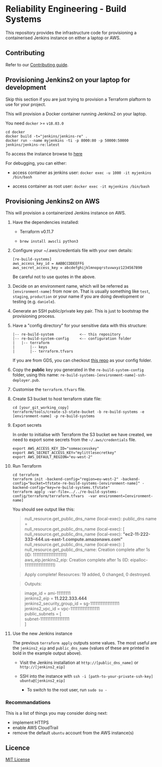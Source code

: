 # Reliability Engineering - Build Systems

This repository provides the infrastructure code for provisioning a containerised Jenkins instance on either a laptop or AWS.

## Contributing

Refer to our [Contributing guide](CONTRIBUTING.md).

## Provisioning Jenkins2 on your laptop for development

Skip this section if you are just trying to provision a Terraform plaftorm to use for your project.

This will provision a Docker container running Jenkins2 on your laptop.

You need `docker` >= `v18.03.0`

```
cd docker
docker build -t="jenkins/jenkins-re" .
docker run --name myjenkins -ti -p 8000:80 -p 50000:50000 jenkins/jenkins-re:latest
```

To access the instance browse to [here](http://localhost:8000)


For debugging, you can either:

* access container as jenkins user:
`docker exec -u 1000 -it myjenkins /bin/bash`

* access container as root user:
`docker exec -it myjenkins /bin/bash`


## Provisioning Jenkins2 on AWS

This will provision a containerized Jenkins instance on AWS.

1. Have the dependencies installed:

    * Terraform v0.11.7

    * `brew install awscli python3`

1. Configure your ~/.aws/credentials file with your own details:

    ```
    [re-build-systems]
    aws_access_key_id = AABBCCDDEEFFG
    aws_secret_access_key = abcdefghijklmnopqrstuvwxyz1234567890
    ```

    Be careful not to use quotes in the above.

1. Decide on an environment name, which will be referred as `[environment-name]` from now on.
That is usually something like `test`, `staging`, `production` or your name if you are doing development or testing (e.g. `daniele`).

1. Generate an SSH public/private key pair. This is just to bootstrap the provisioning process. 

1. Have a "config directory" for your sensitive data with this structure:

    ```
    |-- re-build-system            <-- this repository
    |-- re-build-system-config     <-- configuration folder
    |   |-- terraform
    |       |-- keys
    |       |-- terraform.tfvars

    ```
    
    If you are from GDS, you can checkout [this repo](https://github.com/alphagov/re-build-systems-config) as your config folder. 

1. Copy the **public** key you generated in the `re-build-system-config` folder, using this name: `re-build-systems-[environment-name]-ssh-deployer.pub`.

1. Customise the `terraform.tfvars` file.

1. Create S3 bucket to host terraform state file:

    ```
    cd [your_git_working_copy]
    terraform/tools/create-s3-state-bucket -b re-build-systems -e [environment-name] -p re-build-systems
    ```

1. Export secrets

    In order to initialise with Terraform the S3 bucket we have created, we need to export some secrets from the `~/.aws/credentials` file.

    ```
    export AWS_ACCESS_KEY_ID="someaccesskey"
    export AWS_SECRET_ACCESS_KEY="mylittlesecretkey"
    export AWS_DEFAULT_REGION="eu-west-2"
    ```

1. Run Terraform

    ```
    cd terraform
    terraform init -backend-config="region=eu-west-2" -backend-config="bucket=tfstate-re-build-systems-[environment-name]" -backend-config="key=re-build-systems.tfstate"
    terraform apply -var-file=../../re-build-systems-config/terraform/terraform.tfvars  -var environment=[environment-name]
    ```

      You should see output like this:
    
      >null_resource.get_public_dns_name (local-exec): public_dns name =  
      null_resource.get_public_dns_name (local-exec): [  
      null_resource.get_public_dns_name (local-exec):     <b>"ec2-11-222-333-444.us-east-1.compute.amazonaws.com"</b>  
      null_resource.get_public_dns_name (local-exec): ]  
      null_resource.get_public_dns_name: Creation complete after 1s (ID: 1111111111111111111)  
      aws_eip.jenkins2_eip: Creation complete after 1s (ID: eipalloc-11111111111111111)  
    
      >Apply complete! Resources: 19 added, 0 changed, 0 destroyed.  
    
      >Outputs:  
    
      >image_id = ami-11111111  
      jenkins2_eip = <b>11.222.333.444</b>  
      jenkins2_security_group_id = sg-11111111111111111  
      jenkins2_vpc_id = vpc-11111111111111111  
      public_subnets = [  
          subnet-11111111111111111  
      ]

1. Use the new Jenkins instance

    The previous `terraform apply` outputs some values. The most useful are the `jenkins2_eip` and `public_dns_name` (values of these are printed in bold in the example output above).

    * Visit the Jenkins installation at `http://[public_dns_name]` or `http://[jenkins2_eip]`

    * SSH into the instance with `ssh -i [path-to-your-private-ssh-key] ubuntu@[jenkins2_eip]`
        * To switch to the root user, run `sudo su -`

### Recommandations

This is a list of things you may consider doing next:

* implement HTTPS
* enable AWS CloudTrail
* remove the default `ubuntu` account from the AWS instance(s)


## Licence

[MIT License](LICENCE)
